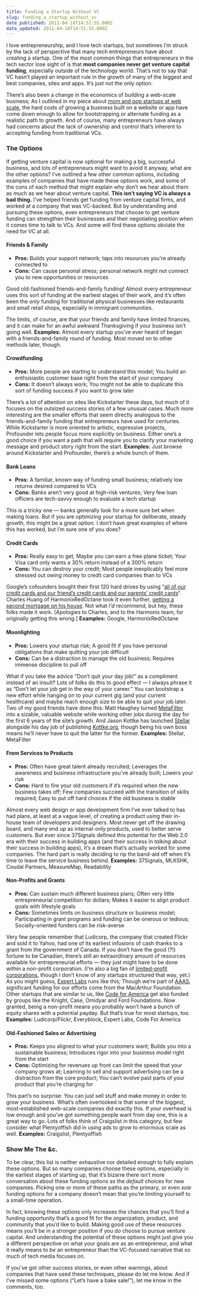 ```yaml
---
title: Funding a Startup Without VC
slug: funding_a_startup_without_vc
date_published: 2011-04-18T14:51:55.000Z
date_updated: 2011-04-18T14:51:55.000Z
---
```


I love entrepreneurship, and I love tech startups, but sometimes I’m struck by the lack of perspective that many tech entrepreneurs have about creating a startup. One of the most common things that entrepreneurs in the tech sector lose sight of is that **most companies never get venture capital funding**, especially outside of the technology world. That’s not to say that VC hasn’t played an important rule in the growth of many of the biggest and best companies, sites and apps. It’s just not the only option.

There’s also been a change in the economics of building a web-scale business; As I outlined in my piece about [mom and pop startups at web scale](http://dashes.com/anil/2011/01/mom-and-pop-at-web-scale.html), the hard costs of growing a business built on a website or app have come down enough to allow for bootstrapping or alternate funding as a realistic path to growth. And of course, many entrepreneurs have always had concerns about the lack of ownership and control that’s inherent to accepting funding from traditional VCs.

### The Options

If getting venture capital is now optional for making a big, successful business, and lots of entrepreneurs might want to avoid it anyway, what are the other options? I’ve outlined a few other common options, including examples of companies that have made these options work, and some of the cons of each method that might explain why don’t we hear about them as much as we hear about venture capital.
**This isn’t saying VC is always a bad thing.** I’ve helped friends get funding from venture capital firms, and worked at a company that was VC-backed. But by understanding and pursuing these options, even entrepreneurs that choose to get venture funding can strengthen their businesses and their negotiating position when it comes time to talk to VCs. And some will find these options obviate the need for VC at all.

#### Friends & Family

- **Pros:** Builds your support network; taps into resources you’re already connected to
- **Cons:** Can cause personal stress; personal network might not connect you to new opportunities or resources

Good old-fashioned friends-and-family funding! Almost every entrepreneur uses this sort of funding at the earliest stages of their work, and it’s often been the *only* funding for traditional physical businesses like restaurants and small retail shops, especially in immigrant communities.

The limits, of course, are that your friends and family have limited finances, and it can make for an awful awkward Thanksgiving if your business isn’t going well.
**Examples:** Almost every startup you’ve ever heard of began with a friends-and-family round of funding. Most moved on to other methods later, though.

#### Crowdfunding

- **Pros:** More people are starting to understand this model; You build an enthusiastic customer base right from the start of your company
- **Cons:** It doesn’t always work; You might not be able to duplicate this sort of funding success if you want to grow later

There’s a lot of attention on sites like Kickstarter these days, but much of it focuses on the outsized success stories of a few unusual cases. Much more interesting are the smaller efforts that seem directly analogous to the friends-and-family funding that entrepreneurs have used for centuries. While Kickstarter is more oriented to artistic, expressive projects, Profounder lets people focus more explicitly on business. Either one’s a good choice if you want a path that will require you to clarify your marketing message and product story right from the start.
**Examples:** Just browse around Kickstarter and Profounder, there’s a whole bunch of them.

#### Bank Loans

- **Pros:** A familiar, known way of funding small business; relatively low returns desired compared to VCs
- **Cons:** Banks aren’t very good at high-risk ventures; Very few loan officers are tech-savvy enough to evaluate a tech startup

This is a tricky one — banks generally look for a more sure bet when making loans. But if you are optimizing your startup for deliberate, steady growth, this might be a great option. I don’t have great examples of where this has worked, but I’m sure one of you does?

#### Credit Cards

- **Pros:** Really easy to get; Maybe you can earn a free plane ticket; Your Visa card only wants a 30% return instead of a 300% return
- **Cons:** You can destroy your credit; Most people inexplicably feel more stressed out owing money to credit card companies than to VCs

Google’s cofounders bought their first 120 hard drives by using “[all of our credit cards and our friend’s credit cards and our parents’ credit cards](http://www.evancarmichael.com/Famous-Entrepreneurs/645/Going-Global-Googles-Ascent.html)“. Charles Huang of HarmonixRedOctane took it even further, [getting a second mortgage on his house](http://www.inc.com/magazine/20081001/just-play_pagen_5.html). Not what *I’d* recommend, but hey, these folks made it work. [Apologies to Charles, and to the Harmonix team, for originally getting this wrong.]
**Examples:** Google, HarmonixRedOctane

#### Moonlighting

- **Pros:** Lowers your startup risk; A good fit if you have personal obligations that make quitting your job difficult
- **Cons:** Can be a distraction to manage the old business; Requires immense discipline to pull off

What if you take the advice “Don’t quit your day job!” as a compliment instead of an insult? Lots of folks do this to good effect — I always phrase it as “Don’t let your job get in the way of your career.” You can bootstrap a new effort while hanging on to your current gig (and your current healthcare) and maybe reach enough size to be able to quit your job later. Two of my good friends have done this: Matt Haughey turned [MetaFilter](http://metafilter.com/) into a sizable, valuable website while working other jobs during the day for the first 6 years of the site’s growth. And Jason Kottke has launched [Stellar](http://stellar.io/) alongside his day job of publishing [Kottke.org](http://kottke.org/), though being his own boss means he’ll never have to quit the latter for the former.
**Examples:** Stellar, MetaFilter

#### From Services to Products

- **Pros:** Often have great talent already recruited; Leverages the awareness and business infrastructure you’ve already built; Lowers your risk
- **Cons:** Hard to fire your old customers if it’s required when the new business takes off; Few companies succeed with the transition of skills required; Easy to put off hard choices if the old business is stable

Almost every web design or app development firm I’ve ever talked to has had plans, at least at a vague level, of creating a product using their in-house team of developers and designers. Most never get off the drawing board, and many end up as internal-only products, used to better serve customers. But ever since 37Signals defined this potential for the Web 2.0 era with their success in building apps (and their success in *talking* about their success in building apps), it’s a dream that’s actually worked for some companies. The hard part is really deciding to rip the band-aid off when it’s time to leave the service business behind.
**Examples:** 37Signals, MLKSHK, Coudal Partners, MeasureMap, Readability

#### Non-Profits and Grants

- **Pros:** Can sustain much different business plans; Often very little entrepreneurial competition for dollars; Makes it easier to align product goals with lifestyle goals
- **Cons:** Sometimes limits on business structure or business model; Participating in grant programs and funding can be onerous or tedious; Socially-oriented funders can be risk-averse

Very few people remember that Ludicorp, the company that created Flickr and sold it to Yahoo, had one of its earliest infusions of cash thanks to a grant from the government of Canada. If you don’t have the good (?!) fortune to be Canadian, there’s still an extraordinary amount of resources available for entrepreneurial efforts — they just might have to be done within a non-profit corporation. (I’m also a big fan of [limited-profit corporations](http://en.wikipedia.org/wiki/L3C), though I don’t know of any startups structured that way, yet.) As you might guess, [Expert Labs](http://expertlabs.org/) runs like this; Though we’re part of [AAAS](http://aaas.org/), significant funding for our efforts come from the MacArthur Foundation. Other startups that are similar to us, like [Code for America](http://codeforamerica.org/) get also funded by groups like the Knight, Case, Omidyar and Ford Foundations. Now granted, being a non-profit means you probably won’t have a bunch of equity shares with a potential payday. But that’s true for most startups, too.
**Examples:** Ludicorp/Flickr, Everyblock, Expert Labs, Code For America

#### Old-Fashioned Sales or Advertising

- **Pros:** Keeps you aligned to what your customers want; Builds you into a sustainable business; Introduces rigor into your business model right from the start
- **Cons:** Optimizing for revenues up front can limit the speed that your company grows at; Learning to sell and support advertising can be a distraction from the core product; You can’t evolve past parts of your product that you’re charging for

This part’s no surprise: You can just sell stuff and make money in order to grow your business. What’s often overlooked is that some of the biggest, most-established web-scale companies did exactly this. If your overhead is low enough and you’ve got something people want from day one, this is a great way to go. Lots of folks think of Craigslist in this category, but few consider what Plentyoffish did in using ads to grow to enormous scale as well.
**Examples:** Craigslist, Plentyoffish

### Show Me The &c.

To be clear, this list is neither exhaustive nor detailed enough to fully explain these options. But so many companies choose these options, especially in the earliest stages of starting up, that it’s bizarre there isn’t more conversation about these funding options as the *default* choices for new companies. Picking one or more of these paths as the primary, or even *sole* funding options for a company doesn’t mean that you’re limiting yourself to a small-time operation.

In fact, knowing these options only increases the chances that you’ll find a funding opportunity that’s a good fit for the organization, product, and community that you’d like to build. Making good use of these resources means you’ll be in a stronger position if you *do* choose to pursue venture capital. And understanding the potential of these options might just give you a different perspective on what your goals are as an entrepreneur, and what it really means to *be* an entrepreneur than the VC-focused narrative that so much of tech media focuses on.

If you’ve got other success stories, or even other warnings, about companies that have used these techniques, please do let me know. And if I’ve missed some options (“Let’s have a bake sale!”), let me know in the comments, too.
